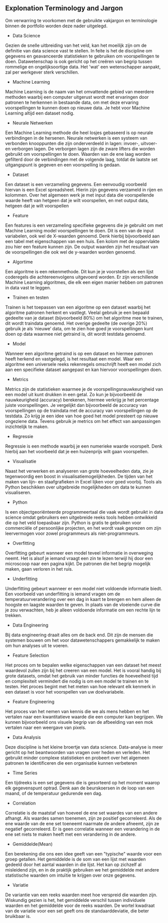 ## Explonation Terminology and Jargon

Om verwarring te voorkomen met de gebruikte vakjargon en terminologie binnen de portfolio worden deze nader uitgelegd. 

* Data Science

Gezien de snelle uitbreiding van het veld, kan het moeilijk zijn om de definitie van data science vast te stellen. In feite is het de discipline om gegevens en geavanceerde statistieken te gebruiken om voorspellingen te doen. Datawetenschap is ook gericht op het creëren van begrip tussen rommelige en ongelijksoortige data. Het 'wat' een wetenschapper aanpakt, zal per werkgever sterk verschillen.


* Machine Learning

Machine Learning is de naam van het omvattende gebied van meerdere methoden waarbij een computer uitgerust wordt met ervaringen door patronen te herkennen in bestaande data, om met deze ervaring voorspellingen te kunnen doen op nieuwe data. Je hebt voor Machine Learning altijd een dataset nodig.

* Neurale Netwerken

Een Machine Learning methode die heel losjes gebaseerd is op neurale verbindingen in de hersenen. Neurale netwerken is een systeem van verbonden knooppunten die zijn onderverdeeld in lagen: invoer-, uitvoer- en verborgen lagen. De verborgen lagen zijn de zware lifters die worden gebruikt om voorspellingen te doen. Waarden van de ene laag worden gefilterd door de verbindingen met de volgende laag, totdat de laatste set uitgangspunt is gegeven en een voorspelling is gedaan.

* Dataset

Een dataset is een verzameling gegevens. Een eenvoudig voorbeeld hiervan is een Excel spreadsheet. Hierin zijn gegevens verzameld in rijen en kolommen. Over het algemeen werk je met input data die voorspellende waarde heeft van hetgeen dat je wilt voorspellen, en met output data, hetgeen dat je wilt voorspellen

* Feature

Een features is een verzameling specifieke gegevens die je gebruikt om met Machine Learning model voorspellingen te doen. Dit is een van de input variabelen, ook wel de X-waarden genoemd. Denk hierbij bijvoorbeeld aan een tabel met eigenschappen van een huis. Een kolom met de oppervlakte zou hier een feature kunnen zijn. De output waarden zijn het resultaat van de voorspellingen die ook wel de y-waarden worden genoemd.

* Algortime

Een algoritme is een rekenmethode. Dit kun je je voorstellen als een lijst coderegels die achtereenvolgens uitgevoerd worden. Er zijn verschillende Machine Learning algoritmes, die elk een eigen manier hebben om patronen in data vast te leggen.

* Trainen en testen

Trainen is het toepassen van een algoritme op een dataset waarbij het algoritme patronen herkent en vastlegt. Veelal gebruik je een bepaald gedeelte van je dataset (bijvoorbeeld 80%) om het algoritme mee te trainen, dit wordt traindata genoemd. Het overige gedeelte (de overige 20%) gebruik je als ‘nieuwe’ data, om te zien hoe goed je voorspellingen kunt doen op data waarmee niet getraind is, dit wordt testdata genoemd.

* Model

Wanneer een algoritme getraind is op een dataset en hiermee patronen heeft herkend en vastgelegd, is het resultaat een model. Waar een algoritme een universele reeks rekenregels omschrijft heeft een model zich aan een specifieke dataset aangepast en kan hiervoor voorspellingen doen.

* Metrics

Metrics zijn de statistieken waarmee je de voorspellingsnauwkeurigheid van een model uit kunt drukken in een getal. Zo kun je bijvoorbeeld de nauwkeurigheid (accuracy) berekenen, hiermee verkrijg je het percentage juiste voorspellingen. Je vergelijkt dan bijvoorbeeld de accuracy van voorspellingen op de traindata met de accuracy van voorspellingen op de testdata. Zo krijg je een idee van hoe goed het model presteert op nieuwe ongeziene data. Tevens gebruik je metrics om het effect van aanpassingen inzichtelijk te maken.

* Regressie

Regressie is een methode waarbij je een numerieke waarde voorspelt. Denk hierbij aan het voorbeeld dat je een huizenprijs wilt gaan voorspellen.

* Visualisatie

Naast het verwerken en analyseren van grote hoeveelheden data, zie je tegenwoordig een boost in visualisatiemogelijkheden. De tijden van het maken van lijn- en staafgrafieken in Excel lijken voor goed voorbij. Tools als Python beschikken over uitgebreide mogelijkheden om data te kunnen visualiseren.

* Python

Is een objectgeoriënteerde programmeertaal die vaak wordt gebruikt in data science omdat gebruikers een uitgebreide reeks tools hebben ontwikkeld die op het veld toepasbaar zijn. Python is gratis te gebruiken voor commerciële of persoonlijke projecten, en het wordt vaak geprezen om zijn leervermogen voor zowel programmeurs als niet-programmeurs.

* Overfitting

Overfitting gebeurt wanneer een model teveel informatie in overweging neemt. Het is alsof je iemand vraagt een zin te lezen terwijl hij door een microscoop naar een pagina kijkt. De patronen die het begrip mogelijk maken, gaan verloren in het ruis.

* Underfitting

Underfitting gebeurt wanneer er een model niet voldoende informatie biedt. Een voorbeeld van underfitting is iemand vragen om de temperatuurverandering over een dag in kaart te brengen en hem alleen de hoogste en laagste waarden te geven. In plaats van de vloeiende curve die je zou verwachten, heb je alleen voldoende informatie om een rechte lijn te trekken.

* Data Engineering

Bij data engineering draait alles om de back end. Dit zijn de mensen die systemen bouwen om het voor datawetenschappers gemakkelijk te maken om hun analyses uit te voeren.

* Feature Selection

Het proces om te bepalen welke eigenschappen van een dataset het meest waardevol zullen zijn bij het creeren van een model. Het is vooral handig bij grote datasets, omdat het gebruik van minder functies de hoeveelheid tijd en complexiteit vermindert die nodig is om een model te trainen en te testen. Het proces begint met het meten van hoe relevant elk kenmerk in een dataset is voor het voorspellen van uw doelvariabele.

* Feature Engineering

Het proces van het nemen van kennis die we als mens hebben en het vertalen naar een kwantitatieve waarde die een computer kan begrijpen. We kunnen bijvoorbeeld ons visuele begrip van de afbeelding van een mok vertalen naar een weergave van pixels.


* Data Analysis

Deze discipline is het kleine broertje van data science. Data-analyse is meer gericht op het beantwoorden van vragen over heden en verleden. Het gebruikt minder complexe statistieken en probeert over het algemeen patronen te identificeren die een organisatie kunnen verbeteren

* Time Series

Een tijdreeks is een set gegevens die is gesorteerd op het moment waarop elk gegevenspunt optrad. Denk aan de beurskoersen in de loop van een maand, of de temperatuur gedurende een dag.

 * Correlation
 
Correlatie is de maatstaf van hoeveel de ene set waardes van een andere afhangt. Als waardes samen toenemen, zijn ze positief gecorreleerd. Als de ene waarde van de ene set toeneemt naarmate de andere afneemt, zijn ze negatief gecorreleerd. Er is geen correlatie wanneer een verandering in de ene set niets te maken heeft met een verandering in de andere.

* Gemiddelde(Mean)

Een berekening die ons een idee geeft van een "typische" waarde voor een groep getallen. Het gemiddelde is de som van een lijst met waarden gedeeld door het aantal waarden in die lijst. Het kan op zichzelf al misleidend zijn, en in de praktijk gebruiken we het gemiddelde met andere statistische waarden om intuïtie te krijgen over onze gegevens.

* Variatie

De variantie van een reeks waarden meet hoe verspreid die waarden zijn. Wiskundig gezien is het, het gemiddelde verschil tussen individuele waarden en het gemiddelde voor de reeks waarden. De wortel kwadraat van de variatie voor een set geeft ons de standaarddeviatie, die beter bruikbaar is.


 
 



















